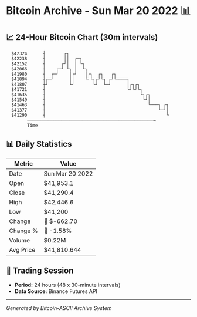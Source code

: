 # Bitcoin Archive - Sun Mar 20 2022 📊

## 📈 24-Hour Bitcoin Chart (30m intervals)

```
  $42324      ┤       ┌┐                                       
  $42238      ┤       ││  ┌─┐                                  
  $42152      ┤      ┌┘│  │ └┐                                 
  $42066      ┤    ┌─┘ └┐ │  └┐                                
  $41980      ┤  ┌─┘    │┌┘   │┌┐  ┌┐   ┌┐                     
  $41894      ┤┌─┘      ││    └┘└┐┌┘└┐ ┌┘└────┐                
  $41807      ┼┘        └┘       └┘  └─┘      │┌┐┌┐            
  $41721      ┤                               └┘└┘└┐           
  $41635      ┤                                    └┐┌┐        
  $41549      ┤                                     └┘│        
  $41463      ┤                                       └───┐ ┌┐ 
  $41377      ┤                                           └─┘│ 
  $41290      ┤                                              └ 
        ────────────────────────────────────────────────→
        Time
```

## 📊 Daily Statistics

| Metric | Value |
|--------|-------|
| Date | Sun Mar 20 2022 |
| Open | $41,953.1 |
| Close | $41,290.4 |
| High | $42,446.6 |
| Low | $41,200 |
| Change | 🔴 $-662.70 |
| Change % | 🔴 -1.58% |
| Volume | $0.22M |
| Avg Price | $41,810.644 |

## 📅 Trading Session

- **Period:** 24 hours (48 x 30-minute intervals)
- **Data Source:** Binance Futures API

---
*Generated by Bitcoin-ASCII Archive System*
